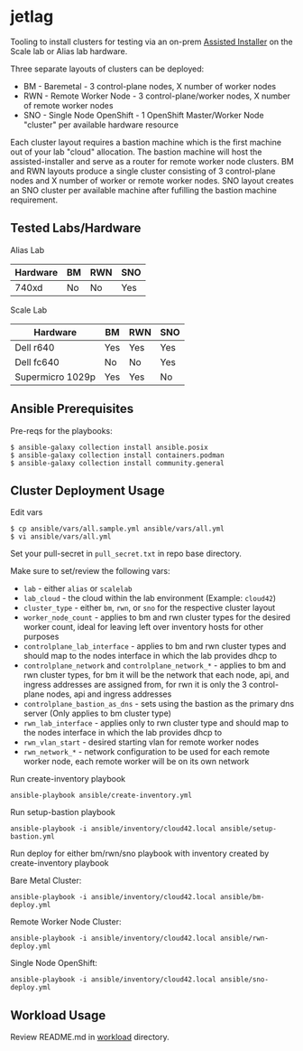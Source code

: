 # jetlag

Tooling to install clusters for testing via an on-prem [Assisted Installer](https://github.com/openshift/assisted-installer) on the Scale lab or Alias lab hardware.

Three separate layouts of clusters can be deployed:

* BM - Baremetal - 3 control-plane nodes, X number of worker nodes
* RWN - Remote Worker Node - 3 control-plane/worker nodes, X number of remote worker nodes
* SNO - Single Node OpenShift - 1 OpenShift Master/Worker Node "cluster" per available hardware resource

Each cluster layout requires a bastion machine which is the first machine out of your lab "cloud" allocation. The bastion machine will host the assisted-installer and serve as a router for remote worker node clusters. BM and RWN layouts produce a single cluster consisting of 3 control-plane nodes and X number of worker or remote worker nodes. SNO layout creates an SNO cluster per available machine after fufilling the bastion machine requirement.

## Tested Labs/Hardware

Alias Lab

| Hardware | BM  | RWN | SNO |
| -------- | --- | --- | --- |
| 740xd    | No  | No  | Yes |

Scale Lab

| Hardware         | BM  | RWN | SNO |
| ---------------- | --- | --- | --- |
| Dell r640        | Yes | Yes | Yes |
| Dell fc640       | No  | No  | Yes |
| Supermicro 1029p | Yes | Yes | No  |

## Ansible Prerequisites

Pre-reqs for the playbooks:

```console
$ ansible-galaxy collection install ansible.posix
$ ansible-galaxy collection install containers.podman
$ ansible-galaxy collection install community.general
```

## Cluster Deployment Usage

Edit vars

```console
$ cp ansible/vars/all.sample.yml ansible/vars/all.yml
$ vi ansible/vars/all.yml
```

Set your pull-secret in `pull_secret.txt` in repo base directory.

Make sure to set/review the following vars:

* `lab` - either `alias` or `scalelab`
* `lab_cloud` - the cloud within the lab environment (Example: `cloud42`)
* `cluster_type` - either `bm`, `rwn`, or `sno` for the respective cluster layout
* `worker_node_count` - applies to bm and rwn cluster types for the desired worker count, ideal for leaving left over inventory hosts for other purposes
* `controlplane_lab_interface` - applies to bm and rwn cluster types and should map to the nodes interface in which the lab provides dhcp to
* `controlplane_network` and `controlplane_network_*` - applies to bm and rwn cluster types, for bm it will be the network that each node, api, and ingress addresses are assigned from, for rwn it is only the 3 control-plane nodes, api and ingress addresses
* `controlplane_bastion_as_dns` - sets using the bastion as the primary dns server (Only applies to bm cluster type)
* `rwn_lab_interface` - applies only to rwn cluster type and should map to the nodes interface in which the lab provides dhcp to
* `rwn_vlan_start` - desired starting vlan for remote worker nodes
* `rwn_network_*` - network configuration to be used for each remote worker node, each remote worker will be on its own network

Run create-inventory playbook

```console
ansible-playbook ansible/create-inventory.yml
```

Run setup-bastion playbook

```console
ansible-playbook -i ansible/inventory/cloud42.local ansible/setup-bastion.yml
```

Run deploy for either bm/rwn/sno playbook with inventory created by create-inventory playbook

Bare Metal Cluster:

```console
ansible-playbook -i ansible/inventory/cloud42.local ansible/bm-deploy.yml
```

Remote Worker Node Cluster:

```console
ansible-playbook -i ansible/inventory/cloud42.local ansible/rwn-deploy.yml
```

Single Node OpenShift:

```console
ansible-playbook -i ansible/inventory/cloud42.local ansible/sno-deploy.yml
```

## Workload Usage

Review README.md in [workload](workload) directory.
